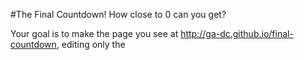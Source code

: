 #The Final Countdown!
How close to 0 can you get?

Your goal is to make the page you see at http://ga-dc.github.io/final-countdown, editing only the <script> element.

Things to note:

		The counter starts at 1234.

		When clicked, it begins counting down.

		When clicked while counting, it stops.

		When clicked while stopped, it resets to 1234 and starts counting down again.

		When it reaches 0, it takes on a class called "fail", which makes the text turn red.

		It cannot go below 0.



Pseudo-coding

If you're not sure how to start, try making your script achieve the following goals, one at a time:

1) Print the current value of the counter to the console.
2) After you load the page, every 1 second print "A second passed!" to the console.
3) After the counter is clicked, print "I got clicked!" to the console.
4) After the counter is clicked, every 1 second print "A second passed!" to the console.
5) After the counter is clicked, every 1 second print the value of the counter to the console.
6) After the counter is clicked, every 1 second decrease the original value of the counter by 1 and print the new value to the console.
7) After the counter is clicked, every 1 second decrease the original value of the counter by 1 and replace the counter's text with the new value.
8) After the counter is clicked, every 1 second decrease the original value of the counter by 1 and replace the counter's text with the new value. 
	When you click on the counter, stop the timer.
9) After the counter is clicked, every 1 second decrease the original value of the counter by 1 and replace the counter's text with the new value. 
	When you click on the counter, stop the timer. 
	When you click on the counter again, continue the timer.
10) After the counter is clicked, every 1 second decrease the original value of the counter by 1 and replace the counter's text with the new value. 
	When you click on the counter, stop the timer. 
	When you click on the counter again, continue the timer. 
	If the counter reaches 0, the counter's text should turn red.
11) After the counter is clicked, every 1 second decrease the original value of the counter by 1 and replace the counter's text with the new value. 
	When you click on the counter, stop the timer. 
	When you click on the counter again, continue the timer. 
	If the counter reaches 0, the counter's text should turn red and the timer should stop.
12) After the counter is clicked, every 1 second decrease the original value of the counter by 1 and replace the counter's text with the new value.
	When you click on the counter, stop the timer. 
	If the counter reaches 0, the counter's text should turn red and the timer should stop. 
	When you click on the timer once it is stopped, its value should go back to the original value and the timer should start again.

